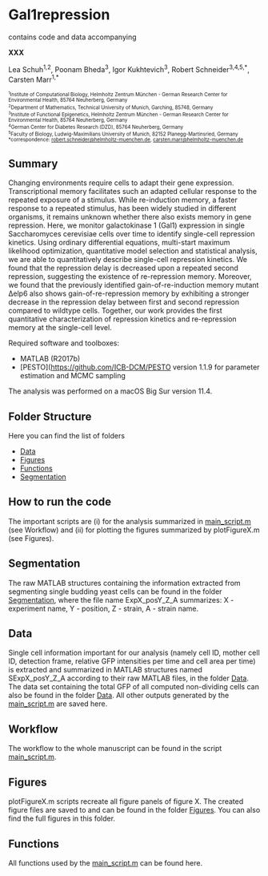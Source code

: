 # Gal1repression

contains code and data accompanying 

__XXX__

Lea Schuh<sup>1,2</sup>, Poonam Bheda<sup>3</sup>, Igor Kukhtevich<sup>3</sup>, Robert Schneider<sup>3,4,5,\*</sup>, Carsten Marr<sup>1,\*</sup>

<sub><sup>
<sup>1</sup>Institute of Computational Biology, Helmholtz Zentrum München - German Research Center for Environmental Health, 85764 Neuherberg, Germany <br>
<sup>2</sup>Department of Mathematics, Technical University of Munich, Garching, 85748, Germany <br>
<sup>3</sup>Institute of Functional Epigenetics, Helmholtz Zentrum München - German Research Center for Environmental Health, 85764 Neuherberg, Germany <br>
<sup>4</sup>German Center for Diabetes Research (DZD), 85764 Neuherberg, Germany <br>
<sup>5</sup>Faculty of Biology, Ludwig-Maximilians University of Munich, 82152 Planegg-Martinsried, Germany <br>
*correspondence: robert.schneider@helmholtz-muenchen.de, carsten.marr@helmholtz-muenchen.de <br>
</sup></sub>

## Summary

Changing environments require cells to adapt their gene expression. Transcriptional memory facilitates such an adapted cellular response to the repeated exposure of a stimulus. While re-induction memory, a faster response to a repeated stimulus, has been widely studied in different organisms, it remains unknown whether there also exists memory in gene repression. 
Here, we monitor galactokinase 1 (Gal1) expression in single Saccharomyces cerevisiae cells over time to identify single-cell repression kinetics. Using ordinary differential equations, multi-start maximum likelihood optimization, quantitative model selection and statistical analysis, we are able to quantitatively describe single-cell repression kinetics. We found that the repression delay is decreased upon a repeated second repression, suggesting the existence of re-repression memory. Moreover, we found that the previously identified gain-of-re-induction memory mutant Δelp6 also shows gain-of-re-repression memory by exhibiting a stronger decrease in the repression delay between first and second repression compared to wildtype cells. 
Together, our work provides the first quantitative characterization of repression kinetics and re-repression memory at the single-cell level. <br>

Required software and toolboxes:

- MATLAB (R2017b)
- [PESTO](https://github.com/ICB-DCM/PESTO version 1.1.9 for parameter estimation and MCMC sampling

The analysis was performed on a macOS Big Sur version 11.4. <br>

## Folder Structure

Here you can find the list of folders

- [Data](Data)
- [Figures](Figures)
- [Functions](Functions)
- [Segmentation](Segmentation)

## How to run the code

The important scripts are (i) for the analysis summarized in [main_script.m](main_script.m) (see Workflow) and (ii) for plotting the figures summarized by plotFigureX.m (see Figures).

## Segmentation

The raw MATLAB structures containing the information extracted from segmenting single budding yeast cells can be found in the folder [Segmentation](Segmentation), where the file name ExpX_posY_Z_A summarizes: X - experiment name, Y - position, Z - strain, A - strain name.

## Data

Single cell information important for our analysis (namely cell ID, mother cell ID, detection frame, relative GFP intensities per time and cell area per time) is extracted and summarized in MATLAB structures named SExpX_posY_Z_A according to their raw MATLAB files, in the folder [Data](Data). The data set containing the total GFP of all computed non-dividing cells can also be found in the folder [Data](Data). All other outputs generated by the [main_script.m](main_script.m) are saved here. 

## Workflow

The workflow to the whole manuscript can be found in the script [main_script.m](main_script.m).

## Figures
plotFigureX.m scripts recreate all figure panels of figure X. The created figure files are saved to and can be found in the folder [Figures](Figures). You can also find the full figures in this folder. 

## Functions
All functions used by the [main_script.m](main_script.m) can be found here. 


